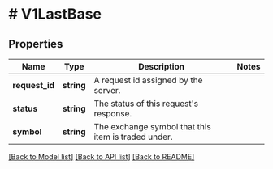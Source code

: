 # # V1LastBase

## Properties

Name | Type | Description | Notes
------------ | ------------- | ------------- | -------------
**request_id** | **string** | A request id assigned by the server. |
**status** | **string** | The status of this request&#39;s response. |
**symbol** | **string** | The exchange symbol that this item is traded under. |

[[Back to Model list]](../../README.md#models) [[Back to API list]](../../README.md#endpoints) [[Back to README]](../../README.md)
